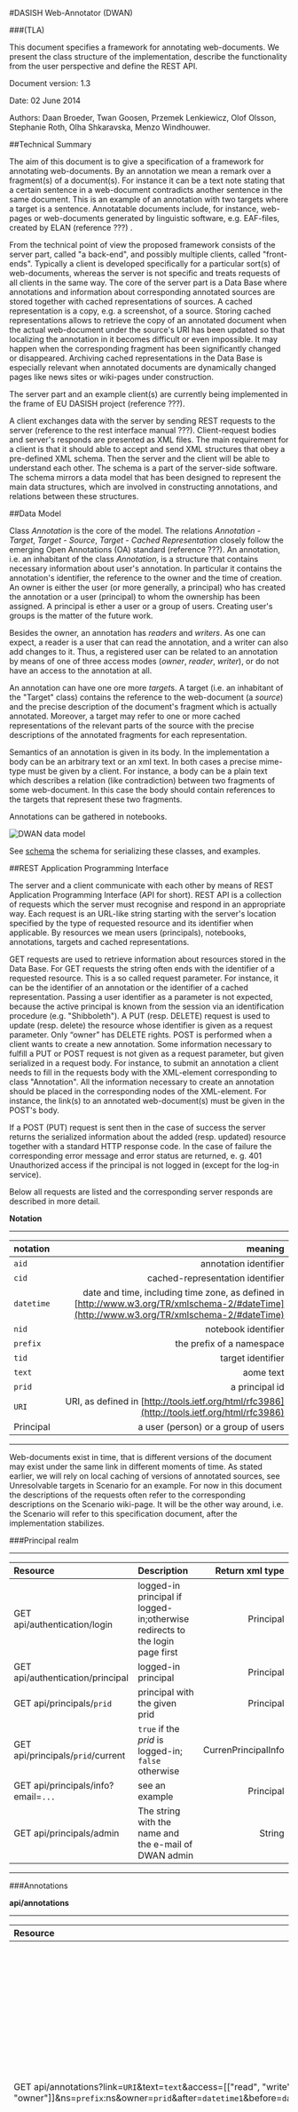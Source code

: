 #DASISH Web-Annotator (DWAN)

###(TLA)


This document specifies a framework for annotating web-documents. We present the class structure of the implementation, describe the functionality from the user perspective and define the REST API.

Document version: 1.3

Date: 02 June 2014

Authors: 
Daan Broeder, Twan Goosen, Przemek Lenkiewicz, Olof Olsson, Stephanie Roth, Olha Shkaravska, Menzo Windhouwer.

##Technical Summary


The aim of this document is to give a specification of a framework for annotating web-documents. By an annotation we mean a remark over a fragment(s) of a document(s). For instance it can be a text note stating that a certain sentence in a web-document contradicts another sentence in the same document. This is an example of an annotation with two targets where a target is a sentence. Annotatable documents include, for instance, web-pages or web-documents generated by linguistic software, e.g. EAF-files, created by ELAN (reference ???) .

From the technical point of view the proposed framework consists of the server part, called "a back-end", and possibly multiple clients, called "front-ends". Typically a client is developed specifically for a particular sort(s) of web-documents, whereas the server is not specific and treats requests of all clients in the same way. The core of the server part is a Data Base where annotations and information about corresponding annotated sources are stored together with cached representations of sources. A cached representation is a copy, e.g. a screenshot, of a source. Storing cached representations allows to retrieve the copy of an annotated document when the actual web-document under the source's URI has been updated so that localizing the annotation in it becomes difficult or even impossible. It may happen when the corresponding fragment has been significantly changed or disappeared. Archiving cached representations in the Data Base is especially relevant when annotated documents are dynamically changed pages like news sites or wiki-pages under construction.

The server part and an example client(s) are currently being implemented in the frame of EU DASISH project (reference ???).

A client exchanges data with the server by sending REST requests to the server (reference to the rest interface manual ???). Client-request bodies and server's responds are presented as XML files. The main requirement for a client is that it should able to accept and send XML structures that obey a pre-defined XML schema. Then the server and the client will be able to understand each other. The schema is a part of the server-side software. The schema mirrors a data model that has been designed to represent the main data structures, which are involved in constructing annotations, and relations between these structures.


##Data Model


Class *Annotation* is the core of the model. The relations *Annotation - Target*, *Target - Source*, *Target - Cached Representation* closely follow the emerging Open Annotations (OA) standard (reference ???). An annotation, i.e. an inhabitant of the class *Annotation*, is a structure that contains necessary information about user's annotation. In particular it contains the annotation's identifier, the reference to the owner and the time of creation. An owner is either the user (or more generally, a principal) who has created the annotation or a user (principal) to whom the ownership has been assigned. A principal is ether a user or a group of users. Creating user's groups is the matter of the future work.

Besides the owner, an annotation has *readers* and *writers*. As one can expect, a reader is a user that can read the annotation, and a writer can also add changes to it. Thus, a registered user can be related to an annotation by means of one of three access modes (*owner*, *reader*, *writer*), or do not have an access to the annotation at all.

An annotation can have one ore more *target*s. A target (i.e. an inhabitant of the "Target" class) contains the reference to the web-document (a *source*) and the precise description of the document's fragment which is actually annotated. Moreover, a target may refer to one or more cached representations of the relevant parts of the source with the precise descriptions of the annotated fragments for each representation.

Semantics of an annotation is given in its body. In the implementation a body can be an arbitrary text or an xml text. In both cases a precise mime-type must be given by a client. For instance, a body can be a plain text which describes a relation (like contradiction) between two fragments of some web-document. In this case the body should contain references to the targets that represent these two fragments.

Annotations can be gathered in notebooks.

![DWAN data model](model.png)

See [schema](http://lux17.mpi.nl/schemacat/schemas/s15/files/dwan.xsd)  the schema for serializing these classes, and examples. 

##REST Application Programming Interface


The server and a client communicate with each other by means of REST Application Programming Interface (API for short). REST API is a collection of requests which the server must recognise and respond in an appropriate way. Each request is an URL-like string starting with the server's location specified by the type of requested resource and its identifier when applicable. By resources we mean users (principals), notebooks, annotations, targets and cached representations.

GET requests are used to retrieve information about resources stored in the Data Base. For GET requests the string often ends with the identifier of a requested resource. This is a so called request parameter. For instance, it can be the identifier of an annotation or the identifier of a cached representation. Passing a user identifier as a parameter is not expected, because the active principal is known from the session via an identification procedure (e.g. "Shibboleth"). A PUT (resp. DELETE) request is used to update (resp. delete) the resource whose identifier is given as a request parameter. Only “owner” has DELETE rights. POST is performed when a client wants to create a new annotation. Some information necessary to fulfill a PUT or POST request is not given as a request parameter, but given serialized in a request body. For instance, to submit an annotation a client needs to fill in the requests body with the XML-element corresponding to class "Annotation". All the information necessary to create an annotation should be placed in the corresponding nodes of the XML-element. For instance, the link(s) to an annotated web-document(s) must be given in the POST's body.

If a POST (PUT) request is sent then in the case of success the server returns the serialized information about the added (resp. updated) resource together with a standard HTTP response code. In the case of failure the corresponding error message and error status are returned, e. g. 401 Unauthorized access if the principal is not logged in (except for the log-in service).

Below all requests are listed and the corresponding server responds are described in more detail.

**Notation**

---
| notation |  meaning |
|:----------|-----------:|
| ```aid``` | 	annotation identifier |
|```cid```	| cached-representation identifier|
|```datetime```	| date and time, including time zone, as defined in [http://www.w3.org/TR/xmlschema-2/#dateTime](http://www.w3.org/TR/xmlschema-2/#dateTime)|
|```nid```	 | notebook identifier |
| ```prefix``` | 	the prefix of a namespace |
| ```tid```	 | target identifier |
| ```text``` |	aome text |
| ```prid``` |	a principal id|
|```URI```	| URI, as defined in [http://tools.ietf.org/html/rfc3986](http://tools.ietf.org/html/rfc3986) |
| Principal	| a user (person) or a group of users |
---

Web-documents exist in time, that is different versions of the document may exist under the same link in different moments of time. As stated earlier, we will rely on local caching of versions of annotated sources, see Unresolvable targets in Scenario for an example. For now in this document the descriptions of the requests often refer to the corresponding descriptions on the Scenario wiki-page. It will be the other way around, i.e. the Scenario will refer to this specification document, after the implementation stabilizes.

###Principal realm

---
| Resource	| Description	| Return xml type |
|:----------|:--------------| -----------:|
| GET api/authentication/login | 	 logged-in principal if logged-in;otherwise redirects to the login page first |	 Principal |
|GET api/authentication/principal|	 logged-in principal |	 Principal|
|GET api/principals/```prid```	 | principal with the given prid | 	 Principal |
|GET api/principals/```prid```/current	 | ```true``` if the *prid* is logged-in; ```false``` otherwise |	 CurrenPrincipalInfo |
|GET api/principals/info?email=```... ``` | 	 see an example	 | Principal |
| GET api/principals/admin |	 The string with the name and the e-mail of DWAN admin	 | String |
---

###Annotations

**api/annotations**

---
| Resource	    | Description |Return xml type |
|:-------------|:--------------| -----------:|
| GET api/annotations?link=```URI```&text=```text```&access=[["read", "write", "owner"]]&ns=```prefix```:ns&owner=```prid```&after=```datetime1```&before=```datetime2```|	returns a *filtered* by the request parameters list of info-s of the the annotations: for ```URI```, to which the unlogged ```prid``` has "read” (resp.”write”, "owner") access and the bodies of which contain the text ```text```. Moreover, these annotations are created between ```datetime1``` and ```datetime2```. If the parameter “link” is omitted, then considers all annotated objects to which ```prid``` has “read”/”write”/"owner" access. The default ```datetime1```is 01 Jan 1970, 00:00. The default ```datetime2``` is today.	| AnnotationInfoList|
|POST api/annotations	|Adds a new annotation by picking up its XML-serialization from the request body.	| Envelope AnnotationResponseBody|
---

**api/annotations/```aid```**

The table below describes the behavior of the request pair (method, URI) when principal ```prid``` has authorized access to ```aid```. Here “authorized access “ means that ```prid``` has “read” access for GET-methods, and “write” access for PUT body methods. Moreover, to change permissions of the annotation the principal must be the "owner" of the annotation. If the access is not authorised, then 401 is return.

---
| Resource      | Description | Return xml type |
|:--------------|:--------------| -----------:|
|GET api/annotations/```aid``` | returns the annotation that has this  ```aid``` | Annotation |
| GET api/annotations/```aid```/targets	| returns the list of the ```tid```-s of all the targets of ```aid```|	 ReferenceList |
|DELETE api/annotations/```aid```	| removes ```aid``` from the database, together with all its targets to which no other annotation refers |   http status code, no xml |
|PUT api/annotations/```aid```| updates the annotation with ```aid```. For instance, it is used when ```prid``` wants to correct typos in the annotation body AND change annotated fragments. (See PUT api/annotations/```aid```/body for correcting body only.) The serialized representation of the updated annotation is given in the request body. The server returns an "envelope" containing the updated annotation and the list of actions.| Envelope AnnotationResponseBody |
| PUT api/annotations/```aid```/body | updates the body of the annotation ```aid```. Used e.g. for correcting typos in the text part. The server returns the "envelope", see above.	| Envelope AnnotationResponseBody |
| GET api/annotations/```aid```/permissions | see getting permission lists | PermissionList |
| PUT api/annotations/```aid```/permissions	| see updating permission lists	| envelope PermissionResponseBody |
| PUT api/annotations/```aid```/permissions/```prid``` | see adding/updating access	 | http status code |
---

###Targets###

A target represents a specific fragment of a specific version of an annotatable source. For instance, if a source is a web-page that was lastly updated on 12.12.2012 at 14:00 in Berlin then target contains the link to the page and the time stamp for 14:00 (CET) on 12.12.2012. These date and time may differ from the date and time of creating annotations on this source. Some sources contains explicit version strings like "Version 2.1". Such version string is represented as an attribute of a target as well.

**api/targets**

---
| Resource | Description | Return xml type |
|:--------------|:--------------| -----------:|
| GET api/targets/```tid```	| returns the target with a given id |	 Target |
| GET api/targets/```tid```/versions |	 returns the lists of the URIs of all the “sibling”-versions of the ```tid```, that is targets related to the same source (the same link) |	 ReferenceList |
|POST api/targets/```tid```/fragment/```fragmentdescriptorstring```/cached	| a 2-part POST, with the request body consisting of a description CachedRepresentationInfo class, and a single file (multiple files must be archived) |	CachedRepresentationInfo |
| DELETE api/targets/```tid```/cached/```cid```	| removes connection ```tid```-```cid```s. The cached representation is removed from the database as well, unless there are no more references to this representation.	|  status code, and string "how many rows in the junction table are removed", should be 0 or 1  |
---

**api/cached**

It is possible to store the cashed representation not only of the fragment precisely corresponding to annotation's target but of a larger fragment and even of the entire annotatable document. The relation between the target and its cached representation should be completed by a fragment descriptor pointing to the position of the annotated fragment in the cached representation. For instance, for a screenshot it may be an (x,y) -position of a left-upper corner of the annotated fragment and the size of a rectangular.

---
| Resource | Description | Return xml type |
|:--------------|:--------------| -----------:|
| GET | api/cached/```cid```/metadata | returns the meta-information of ```cid``` if it exists |	 CachedRepresentationInfo |
| GET api/cached/```cid```/stream | returns the file (stream) that is the cached representation with ```cid``` if it exists |	 no xml output |
| GET api/cached/```cid```/content | returns the image file that is the cached representation with ```cid``` if it exists | no xml output |
---

###Notebooks (implemented but not checked at all)

**api/notebooks**

---
| Resource | Description | Return xml type |
|:--------------|:--------------| -----------:|
| GET api/notebooks | returns notebook-infos for the notebooks accessible to the current principal | NotebookInfoList |
| GET api/notebooks/owned| returns the list of all notebooks owned by the current logged principal | ReferenceList |
| GET api/notebooks/```nid```/readers | returns the list of ```prid``` who allowed to read the annotations from the notebook | ReferenceList |
| GET api/notebooks/```nid```/writers | returns the list of ```prid``` that can add annotations to the notebook | ReferenceList |
| GET api/notebooks/```nid```/metadata | get all metadata about a specified notebook ```nid```, including the information if it is private or not | 	Notebook | 
| GET api/notebooks/```nid```?maximumAnnotations=limit&startAnnotation=offset&orderby=orderby&orderingMode=```[[1,0]]```|  get the list of all annotations ```aid```-s contained within a Notebook with related metadata. Parameters: ```nid```, optional maximumAnnotations specifies the maximum number of annotations to retrieve (default -1, all annotations), optional startAnnotation specifies the starting point from which the annotations will be retrieved (default: -1, start from the first annotation), optional orderby, specifies the RDF property used to order the annotations (default: dc:created ), optional orderingMode specifies if the results should be sorted using a descending order desc=1 or an ascending order desc=0 (default: 0 ) | 	ReferenceList | 
| PUT /notebooks/```nid``` | 	modifies metadata of ```nid```. The new notebook’s name must be sent in request’s body.	 | Envelope NotebookResponseBody | 
| PUT /notebooks/```nid```/```aid``` | 	adds an annotation ```aid``` to the list of annotations of ```nid``` | 	 Envelope NotebookResponseBody | 
| POST api/notebooks/ | creates a new notebook.  This API returns the ```nid``` of the created Notebook in response’s payload and the full URL of the notebook adding a Location header into the HTTP response. The name of the new notebook can be specified sending a specific payload | Envelope NotebookResponseBody | 
| DELETE api/notebooks/```nid``` | delete ```nid```. Annotations stay, they just lose connection to ```nid``` | https status, no xml | 
| POST api/notebooks/```nid```	|  creates a new annotation in ```nid```. The content of an annotation is given in the request body. In fact this is a short cut of two actions: POST api/annotations and PUT /notebooks/```nid```?annotation=```aid```.| 	 Envelope NotebookResponseBody |
---


## Appendix 1 
For Appendix 1 please see the [DOC](https://trac.clarin.eu/raw-attachment/wiki/DASISH/SpecificationDocument/DASISH-Annotator-1.1-snapshot.docx) file of this document. Note that it is obsolete except its Appendix.
